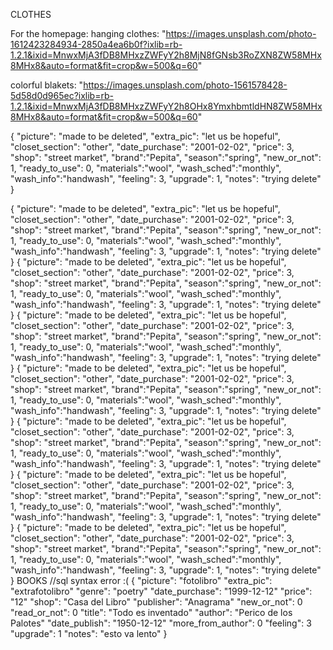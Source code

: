CLOTHES

For the homepage:
hanging clothes:
"https://images.unsplash.com/photo-1612423284934-2850a4ea6b0f?ixlib=rb-1.2.1&ixid=MnwxMjA3fDB8MHxzZWFyY2h8MjN8fGNsb3RoZXN8ZW58MHx8MHx8&auto=format&fit=crop&w=500&q=60"

colorful blakets:
"https://images.unsplash.com/photo-1561578428-5d58d0d965ec?ixlib=rb-1.2.1&ixid=MnwxMjA3fDB8MHxzZWFyY2h8OHx8YmxhbmtldHN8ZW58MHx8MHx8&auto=format&fit=crop&w=500&q=60"

{
"picture": "made to be deleted",
"extra_pic": "let us be hopeful",
"closet_section": "other",
"date_purchase": "2001-02-02",
"price": 3,
"shop": "street market",
"brand":"Pepita",
"season":"spring",
"new_or_not": 1,
"ready_to_use": 0,
"materials":"wool",
"wash_sched":"monthly",
"wash_info":"handwash",
"feeling": 3,
"upgrade": 1,
"notes": "trying delete"
}

{
"picture": "made to be deleted",
"extra_pic": "let us be hopeful",
"closet_section": "other",
"date_purchase": "2001-02-02",
"price": 3,
"shop": "street market",
"brand":"Pepita",
"season":"spring",
"new_or_not": 1,
"ready_to_use": 0,
"materials":"wool",
"wash_sched":"monthly",
"wash_info":"handwash",
"feeling": 3,
"upgrade": 1,
"notes": "trying delete"
}
{
"picture": "made to be deleted",
"extra_pic": "let us be hopeful",
"closet_section": "other",
"date_purchase": "2001-02-02",
"price": 3,
"shop": "street market",
"brand":"Pepita",
"season":"spring",
"new_or_not": 1,
"ready_to_use": 0,
"materials":"wool",
"wash_sched":"monthly",
"wash_info":"handwash",
"feeling": 3,
"upgrade": 1,
"notes": "trying delete"
}
{
"picture": "made to be deleted",
"extra_pic": "let us be hopeful",
"closet_section": "other",
"date_purchase": "2001-02-02",
"price": 3,
"shop": "street market",
"brand":"Pepita",
"season":"spring",
"new_or_not": 1,
"ready_to_use": 0,
"materials":"wool",
"wash_sched":"monthly",
"wash_info":"handwash",
"feeling": 3,
"upgrade": 1,
"notes": "trying delete"
}
{
"picture": "made to be deleted",
"extra_pic": "let us be hopeful",
"closet_section": "other",
"date_purchase": "2001-02-02",
"price": 3,
"shop": "street market",
"brand":"Pepita",
"season":"spring",
"new_or_not": 1,
"ready_to_use": 0,
"materials":"wool",
"wash_sched":"monthly",
"wash_info":"handwash",
"feeling": 3,
"upgrade": 1,
"notes": "trying delete"
}
{
"picture": "made to be deleted",
"extra_pic": "let us be hopeful",
"closet_section": "other",
"date_purchase": "2001-02-02",
"price": 3,
"shop": "street market",
"brand":"Pepita",
"season":"spring",
"new_or_not": 1,
"ready_to_use": 0,
"materials":"wool",
"wash_sched":"monthly",
"wash_info":"handwash",
"feeling": 3,
"upgrade": 1,
"notes": "trying delete"
}
{
"picture": "made to be deleted",
"extra_pic": "let us be hopeful",
"closet_section": "other",
"date_purchase": "2001-02-02",
"price": 3,
"shop": "street market",
"brand":"Pepita",
"season":"spring",
"new_or_not": 1,
"ready_to_use": 0,
"materials":"wool",
"wash_sched":"monthly",
"wash_info":"handwash",
"feeling": 3,
"upgrade": 1,
"notes": "trying delete"
}
{
"picture": "made to be deleted",
"extra_pic": "let us be hopeful",
"closet_section": "other",
"date_purchase": "2001-02-02",
"price": 3,
"shop": "street market",
"brand":"Pepita",
"season":"spring",
"new_or_not": 1,
"ready_to_use": 0,
"materials":"wool",
"wash_sched":"monthly",
"wash_info":"handwash",
"feeling": 3,
"upgrade": 1,
"notes": "trying delete"
}
BOOKS
//sql syntax error :(
{
"picture": "fotolibro"
"extra_pic": "extrafotolibro"
"genre": "poetry"
"date_purchase": "1999-12-12"
"price": "12"
"shop": "Casa del Libro"
"publisher": "Anagrama"
"new_or_not": 0
"read_or_not": 0
"title": "Todo es inventado"
"author": "Perico de los Palotes"
"date_publish": "1950-12-12"
"more_from_author": 0
"feeling": 3
"upgrade": 1
"notes": "esto va lento"
}
